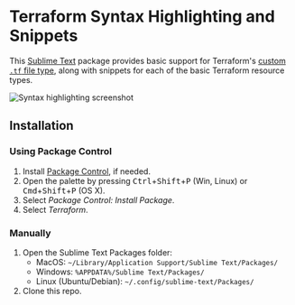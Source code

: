 Terraform Syntax Highlighting and Snippets
==========================================

This [Sublime Text][] package provides basic support for Terraform's
[custom `.tf` file type][.tf], along with snippets for each of the basic
Terraform resource types.

![Syntax highlighting screenshot](screenshot.png)


Installation
------------

### Using Package Control

1. Install [Package Control][], if needed.
2. Open the palette by pressing
    <kbd>Ctrl</kbd>+<kbd>Shift</kbd>+<kbd>P</kbd> (Win, Linux) or
    <kbd>Cmd</kbd>+<kbd>Shift</kbd>+<kbd>P</kbd> (OS X).
3. Select _Package Control: Install Package_.
4. Select _Terraform_.

### Manually

1. Open the Sublime Text Packages folder:
    - MacOS: `~/Library/Application Support/Sublime Text/Packages/`
    - Windows: `%APPDATA%/Sublime Text/Packages/`
    - Linux (Ubuntu/Debian): `~/.config/sublime-text/Packages/`
2. Clone this repo.

[sublime text]: https://sublimetext.com/
[.tf]: https://developer.hashicorp.com/terraform/language/syntax/configuration
[package control]: https://packagecontrol.io/installation
